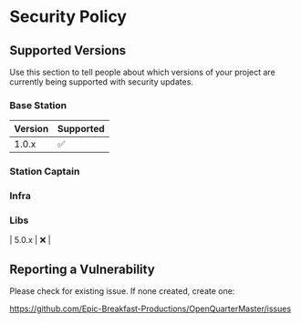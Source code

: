 # Security Policy

## Supported Versions

Use this section to tell people about which versions of your project are
currently being supported with security updates.

### Base Station

| Version | Supported          |
| ------- | ------------------ |
| 1.0.x   | :white_check_mark: |

### Station Captain

### Infra

### Libs



| 5.0.x   | :x:                |

## Reporting a Vulnerability

Please check for existing issue. If none created, create one:

https://github.com/Epic-Breakfast-Productions/OpenQuarterMaster/issues
